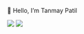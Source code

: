 👋 Hello, I’m Tanmay Patil


<!---
TanmayPatil105/TanmayPatil105 is a ✨ special ✨ repository because its `README.md` (this file) appears on your GitHub profile.
You can click the Preview link to take a look at your changes.
--->
<img src="https://github-readme-stats.vercel.app/api?username=TanmayPatil105&&show_icons=true&title_color=fca311&icon_color=bb2acf&text_color=f4b41a&bg_color=14213d">


<img src="https://user-images.githubusercontent.com/92677342/183302697-2d38aae4-f12b-4566-bc60-0af47537bfaf.png">
